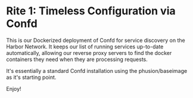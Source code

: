 # Rite 1: Timeless Configuration via Confd

This is our Dockerized deployment of Confd for service discovery on the Harbor Network. It keeps our list of running services up-to-date automatically, allowing our reverse proxy servers to find the docker containers they need when they are processing requests.

It's essentially a standard Confd installation using the phusion/baseimage as it's starting point.

Enjoy!
